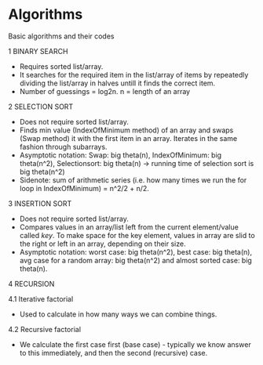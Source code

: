 # Algorithms
Basic algorithms and their codes

1 BINARY SEARCH
- Requires sorted list/array.
- It searches for the required item in the list/array of items by repeatedly dividing the list/array in halves untill it finds the correct item.
- Number of guessings = log2n. n = length of an array

2 SELECTION SORT
- Does not require sorted list/array.
- Finds min value (IndexOfMinimum method) of an array and swaps (Swap method) it with the first item in an array. Iterates in the same fashion through subarrays. 
- Asymptotic notation: Swap: big theta(n), IndexOfMinimum: big theta(n^2), Selectionsort: big theta(n) -> running time of selection sort is big theta(n^2)
- Sidenote: sum of arithmetic series (i.e. how many times we run the for loop in IndexOfMinimum) = n^2/2 + n/2.

3 INSERTION SORT
- Does not require sorted list/array.
- Compares values in an array/list left from the current element/value called *key*. To make space for the key element, values in array are slid to the right or left in an array, depending on their size. 
- Asymptotic notation: worst case: big theta(n^2), best case: big theta(n), avg case for a random array: big theta(n^2) and almost sorted case: big theta(n). 

4 RECURSION 

4.1 Iterative factorial
- Used to calculate in how many ways we can combine things.

4.2 Recursive factorial
- We calculate the first case first (base case) - typically we know answer to this immediately, and then the second (recursive) case.
